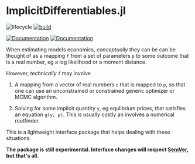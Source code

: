 # ImplicitDifferentiables.jl

![lifecycle](https://img.shields.io/badge/lifecycle-experimental-orange.svg)
[![build](https://github.com/tpapp/ImplicitDifferentiables.jl/workflows/CI/badge.svg)](https://github.com/tpapp/ImplicitDifferentiables.jl/actions?query=workflow%3ACI)
<!-- comment out codecov as this is currently an API package -->
<!-- [![codecov.io](http://codecov.io/github/tpapp/ImplicitDifferentiables.jl/coverage.svg?branch=master)](http://codecov.io/github/tpapp/ImplicitDifferentiables.jl?branch=master) -->
[![Documentation](https://img.shields.io/badge/docs-stable-blue.svg)](https://tpapp.github.io/ImplicitDifferentiables.jl/stable)
[![Documentation](https://img.shields.io/badge/docs-master-blue.svg)](https://tpapp.github.io/ImplicitDifferentiables.jl/dev)

When estimating models economics, *conceptually* they can be can be thought of as a mapping `f` from a set of parameters `p` to some outcome that is a real number, eg a log likelihood or a moment distance.

However, *technically* `f` may involve

1. A mapping from a vector of real numbers `c` that is mapped to `p`, so that one can use an unconstrained or constrained generic optimizer or MCMC algorithm.

2. Solving for some implicit quantity `y`, eg equlibrium prices, that satisfies an equation `g(y, p)`. This is usually costly an involves a numerical rootfinder.

This is a lightweight interface package that helps dealing with these situations.

**The package is still experimental. Interface changes will respect [SemVer](https://semver.org/), but that's all.**
